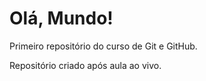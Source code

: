 # Olá, Mundo!
Primeiro repositório do curso de Git e GitHub.

Repositório criado após aula ao vivo.
